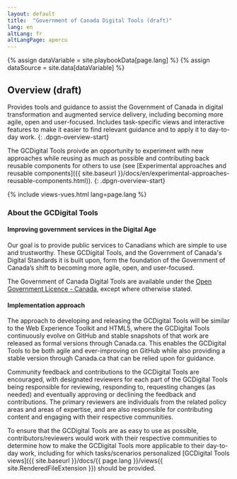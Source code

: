 ```yaml
---
layout: default
title:  "Government of Canada Digital Tools (draft)"
lang: en
altLang: fr
altLangPage: apercu
---
```

{% assign dataVariable = site.playbookData[page.lang] %}
{% assign dataSource = site.data[dataVariable] %}
<section class="dpgn-section-overview">

## Overview (draft)

Provides tools and guidance to assist the Government of Canada in digital transformation and augmented service delivery, including becoming more agile, open and user-focused. Includes task-specific views and interactive features to make it easier to find relevant guidance and to apply it to day-to-day work.
{: .dpgn-overview-start}

The GCDigital Tools proivde an opportunity to experiment with new approaches while reusing as much as possible and contributing back reusable components for others to use (see [Experimental approaches and reusable components]({{ site.baseurl }}/docs/en/experimental-approaches-reusable-components.html)).
{: .dpgn-overview-start}

{% include views-vues.html lang=page.lang %}

<section class="dpgn-overview-end">

### About the GCDigital Tools

<section class="dpgn-overview-end">
  
#### Improving government services in the Digital Age

Our goal is to provide public services to Canadians which are simple to use and trustworthy. These GCDigital Tools, and the Government of Canada's Digital Standards it is built upon, form the foundation of the Government of Canada’s shift to becoming more agile, open, and user-focused. 

The Government of Canada Digital Tools are available under the [Open Government Licence - Canada](https://open.canada.ca/en/open-government-licence-canada), except where otherwise stated.

</section>

<section class="dpgn-overview-end">

#### Implementation approach

The approach to developing and releasing the GCDigital Tools will be similar to the Web Experience Toolkit and HTML5, where the GCDigital Tools continuously evolve on GitHub and stable snapshots of that work are released as formal versions through Canada.ca. This enables the GCDigital Tools to be both agile and ever-improving on GitHub while also providing a stable version through Canada.ca that can be relied upon for guidance.

Community feedback and contributions to the GCDigital Tools are encouraged, with designated reviewers for each part of the GCDigital Tools being responsible for reviewing, responding to, requesting changes (as needed) and eventually approving or declining the feedback and contributions. The primary reviewers are individuals from the related policy areas and areas of expertise, and are also responsible for contributing content and engaging with their respective communities.

To ensure that the GCDigital Tools are as easy to use as possible, contributors/reviewers would work with their respective communities to determine how to make the GCDigital Tools more applicable to their day-to-day work, including for which tasks/scenarios personalized [GCDigital Tools views]({{ site.baseurl }}/docs/{{ page.lang }}/views{{ site.RenderedFileExtension }}) should be provided.

</section>
</section>

